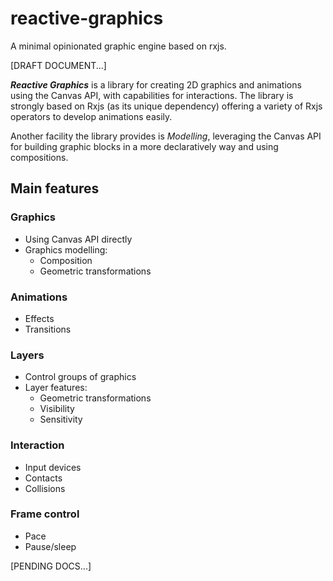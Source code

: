 # reactive-graphics

A minimal opinionated graphic engine based on rxjs.

[DRAFT DOCUMENT...]

***Reactive Graphics*** is a library for creating 2D graphics and animations using the Canvas API, with capabilities for interactions. The library is strongly based on Rxjs (as its unique dependency) offering a variety of Rxjs operators to develop animations easily.

Another facility the library provides is *Modelling*, leveraging the Canvas API for building graphic blocks in a more declaratively way and using compositions.

## Main features

### Graphics

* Using Canvas API directly
* Graphics modelling:
  * Composition
  * Geometric transformations

### Animations

* Effects
* Transitions

### Layers

* Control groups of graphics
* Layer features:
  * Geometric transformations
  * Visibility
  * Sensitivity

### Interaction

* Input devices
* Contacts
* Collisions

### Frame control

* Pace
* Pause/sleep

[PENDING DOCS...]